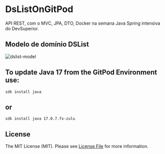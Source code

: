 # DsListOnGitPod
API REST, com o  MVC, JPA, DTO, Docker na semana Java Spring intensiva do DevSuperior.

## Modelo de domínio DSList
![dslist-model](https://github.com/RodrigoDeOliveiraSilva/DsListOnGitPod/assets/97246882/44e69a71-a6b3-4597-ad5a-9f03baf67d94)

## To update Java 17 from the GitPod Environment use:
```command_line
sdk install java
```
## or
```command_line
sdk install java 17.0.7.fx-zulu
```

## License
The MIT License (MIT). Please see [License File](LICENSE) for more information.


